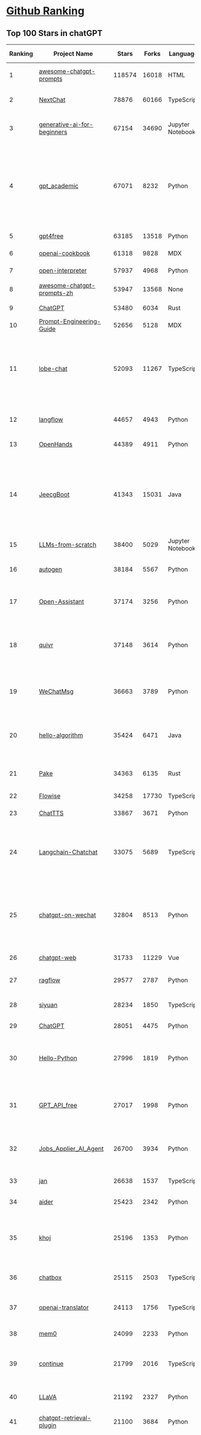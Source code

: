 [Github Ranking](../README.md)
==========

## Top 100 Stars in chatGPT

| Ranking | Project Name | Stars | Forks | Language | Open Issues | Description | Last Commit |
| ------- | ------------ | ----- | ----- | -------- | ----------- | ----------- | ----------- |
| 1 | [awesome-chatgpt-prompts](https://github.com/f/awesome-chatgpt-prompts) | 118574 | 16018 | HTML | 0 | This repo includes ChatGPT prompt curation to use ChatGPT and other LLM tools better. | 2025-01-14T08:29:16Z |
| 2 | [NextChat](https://github.com/ChatGPTNextWeb/NextChat) | 78876 | 60166 | TypeScript | 500 | ✨ Local and Fast AI Assistant. Support: Web \| iOS \| MacOS \| Android \|  Linux \| Windows | 2025-01-22T13:40:37Z |
| 3 | [generative-ai-for-beginners](https://github.com/microsoft/generative-ai-for-beginners) | 67154 | 34690 | Jupyter Notebook | 2 | 21 Lessons, Get Started Building with Generative AI  🔗 https://microsoft.github.io/generative-ai-for-beginners/ | 2025-01-15T13:51:04Z |
| 4 | [gpt_academic](https://github.com/binary-husky/gpt_academic) | 67071 | 8232 | Python | 400 | 为GPT/GLM等LLM大语言模型提供实用化交互接口，特别优化论文阅读/润色/写作体验，模块化设计，支持自定义快捷按钮&函数插件，支持Python和C++等项目剖析&自译解功能，PDF/LaTex论文翻译&总结功能，支持并行问询多种LLM模型，支持chatglm3等本地模型。接入通义千问, deepseekcoder, 讯飞星火, 文心一言, llama2, rwkv, claude2, moss等。 | 2025-01-21T17:50:40Z |
| 5 | [gpt4free](https://github.com/xtekky/gpt4free) | 63185 | 13518 | Python | 22 | The official gpt4free repository \| various collection of powerful language models | 2025-01-24T02:47:57Z |
| 6 | [openai-cookbook](https://github.com/openai/openai-cookbook) | 61318 | 9828 | MDX | 29 | Examples and guides for using the OpenAI API | 2025-01-23T22:51:49Z |
| 7 | [open-interpreter](https://github.com/OpenInterpreter/open-interpreter) | 57937 | 4968 | Python | 203 | A natural language interface for computers | 2025-01-18T22:17:28Z |
| 8 | [awesome-chatgpt-prompts-zh](https://github.com/PlexPt/awesome-chatgpt-prompts-zh) | 53947 | 13568 | None | 38 | ChatGPT 中文调教指南。各种场景使用指南。学习怎么让它听你的话。 | 2025-01-01T08:34:33Z |
| 9 | [ChatGPT](https://github.com/lencx/ChatGPT) | 53480 | 6034 | Rust | 762 | 🔮 ChatGPT Desktop Application (Mac, Windows and Linux) | 2024-08-29T17:58:11Z |
| 10 | [Prompt-Engineering-Guide](https://github.com/dair-ai/Prompt-Engineering-Guide) | 52656 | 5128 | MDX | 137 | 🐙 Guides, papers, lecture, notebooks and resources for prompt engineering | 2025-01-21T20:22:08Z |
| 11 | [lobe-chat](https://github.com/lobehub/lobe-chat) | 52093 | 11267 | TypeScript | 483 | 🤯 Lobe Chat - an open-source, modern-design AI chat framework. Supports Multi AI Providers( OpenAI / Claude 3 / Gemini / Ollama / Qwen /  DeepSeek), Knowledge Base (file upload / knowledge management / RAG ), Multi-Modals (Vision/TTS/Plugins/Artifacts). One-click FREE deployment of your private ChatGPT/ Claude application. | 2025-01-24T02:10:38Z |
| 12 | [langflow](https://github.com/langflow-ai/langflow) | 44657 | 4943 | Python | 215 | Langflow is a low-code app builder for RAG and multi-agent AI applications. It’s Python-based and agnostic to any model, API, or database. | 2025-01-24T02:32:08Z |
| 13 | [OpenHands](https://github.com/All-Hands-AI/OpenHands) | 44389 | 4911 | Python | 273 | 🙌 OpenHands: Code Less, Make More | 2025-01-24T02:36:21Z |
| 14 | [JeecgBoot](https://github.com/jeecgboot/JeecgBoot) | 41343 | 15031 | Java | 59 | 🔥「AI 低代码平台」前后端分离架构SpringBoot 2.x/3.x，SpringCloud，Ant Design&Vue3，Mybatis，Shiro，JWT。强大的代码生成器让前后端代码一键生成，无需写任何代码! 引领新的开发模式，引入AI模型能力 OnlineCoding->代码生成->手工MERGE，帮助Java项目解决70%重复工作，让开发更关注业务，既能快速提高效率，帮助公司节省成本，同时又不失灵活性。 | 2025-01-20T05:49:11Z |
| 15 | [LLMs-from-scratch](https://github.com/rasbt/LLMs-from-scratch) | 38400 | 5029 | Jupyter Notebook | 0 | Implement a ChatGPT-like LLM in PyTorch from scratch, step by step | 2025-01-23T15:38:58Z |
| 16 | [autogen](https://github.com/microsoft/autogen) | 38184 | 5567 | Python | 629 | A programming framework for agentic AI 🤖 PyPi: autogen-agentchat Discord: https://aka.ms/autogen-discord Office Hour: https://aka.ms/autogen-officehour | 2025-01-24T01:56:38Z |
| 17 | [Open-Assistant](https://github.com/LAION-AI/Open-Assistant) | 37174 | 3256 | Python | 225 | OpenAssistant is a chat-based assistant that understands tasks, can interact with third-party systems, and retrieve information dynamically to do so. | 2024-08-17T01:55:35Z |
| 18 | [quivr](https://github.com/QuivrHQ/quivr) | 37148 | 3614 | Python | 41 | Opiniated RAG for integrating GenAI in your apps 🧠   Focus on your product rather than the RAG. Easy integration in existing products with customisation!  Any LLM: GPT4, Groq, Llama. Any Vectorstore: PGVector, Faiss. Any Files. Anyway you want.  | 2025-01-20T11:14:49Z |
| 19 | [WeChatMsg](https://github.com/LC044/WeChatMsg) | 36663 | 3789 | Python | 63 | 提取微信聊天记录，将其导出成HTML、Word、Excel文档永久保存，对聊天记录进行分析生成年度聊天报告，用聊天数据训练专属于个人的AI聊天助手 | 2025-01-02T13:14:29Z |
| 20 | [hello-algorithm](https://github.com/geekxh/hello-algorithm) | 35424 | 6471 | Java | 12 | 🌍 针对小白的算法训练 \| 包括四部分：①.大厂面经 ②.力扣图解  ③.千本开源电子书 ④.百张技术思维导图（项目花了上百小时，希望可以点 star 支持，🌹感谢~）推荐免费ChatGPT使用网站 | 2023-06-13T04:13:17Z |
| 21 | [Pake](https://github.com/tw93/Pake) | 34363 | 6135 | Rust | 23 | 🤱🏻 Turn any webpage into a desktop app with Rust.  🤱🏻 利用 Rust 轻松构建轻量级多端桌面应用 | 2025-01-23T06:57:55Z |
| 22 | [Flowise](https://github.com/FlowiseAI/Flowise) | 34258 | 17730 | TypeScript | 430 | Drag & drop UI to build your customized LLM flow | 2025-01-23T14:08:02Z |
| 23 | [ChatTTS](https://github.com/2noise/ChatTTS) | 33867 | 3671 | Python | 60 | A generative speech model for daily dialogue. | 2025-01-19T12:30:47Z |
| 24 | [Langchain-Chatchat](https://github.com/chatchat-space/Langchain-Chatchat) | 33075 | 5689 | TypeScript | 190 | Langchain-Chatchat（原Langchain-ChatGLM）基于 Langchain 与 ChatGLM, Qwen 与 Llama 等语言模型的 RAG 与 Agent 应用 \| Langchain-Chatchat (formerly langchain-ChatGLM), local knowledge based LLM (like ChatGLM, Qwen and Llama) RAG and Agent app with langchain  | 2024-11-29T05:06:44Z |
| 25 | [chatgpt-on-wechat](https://github.com/zhayujie/chatgpt-on-wechat) | 32804 | 8513 | Python | 278 | 基于大模型搭建的聊天机器人，同时支持 微信公众号、企业微信应用、飞书、钉钉 等接入，可选择GPT3.5/GPT-4o/GPT-o1/ Claude/文心一言/讯飞星火/通义千问/ Gemini/GLM-4/Claude/Kimi/LinkAI，能处理文本、语音和图片，访问操作系统和互联网，支持基于自有知识库进行定制企业智能客服。 | 2025-01-17T09:26:49Z |
| 26 | [chatgpt-web](https://github.com/Chanzhaoyu/chatgpt-web) | 31733 | 11229 | Vue | 0 | 用 Express 和  Vue3 搭建的 ChatGPT 演示网页 | 2024-08-16T15:26:57Z |
| 27 | [ragflow](https://github.com/infiniflow/ragflow) | 29577 | 2787 | Python | 789 | RAGFlow is an open-source RAG (Retrieval-Augmented Generation) engine based on deep document understanding. | 2025-01-24T03:07:55Z |
| 28 | [siyuan](https://github.com/siyuan-note/siyuan) | 28234 | 1850 | TypeScript | 353 | A privacy-first, self-hosted, fully open source personal knowledge management software, written in typescript and golang. | 2025-01-17T16:13:04Z |
| 29 | [ChatGPT](https://github.com/acheong08/ChatGPT) | 28051 | 4475 | Python | 11 | Reverse engineered ChatGPT API | 2023-08-02T06:02:10Z |
| 30 | [Hello-Python](https://github.com/mouredev/Hello-Python) | 27996 | 1819 | Python | 16 | Curso para aprender el lenguaje de programación Python desde cero y para principiantes. 100 clases, 44 horas en vídeo, código, proyectos y grupo de chat. Fundamentos, frontend, backend, testing, IA... | 2024-12-20T06:43:34Z |
| 31 | [GPT_API_free](https://github.com/chatanywhere/GPT_API_free) | 27017 | 1998 | Python | 54 | Free ChatGPT API Key，免费ChatGPT API，支持GPT4 API（免费），ChatGPT国内可用免费转发API，直连无需代理。可以搭配ChatBox等软件/插件使用，极大降低接口使用成本。国内即可无限制畅快聊天。 | 2024-12-08T18:24:40Z |
| 32 | [Jobs_Applier_AI_Agent](https://github.com/feder-cr/Jobs_Applier_AI_Agent) | 26700 | 3934 | Python | 44 | Jobs_Applier_AI_Agent aims to easy job hunt process by automating the job application process. Utilizing artificial intelligence, it enables users to apply for multiple jobs in a tailored way. | 2025-01-22T22:43:29Z |
| 33 | [jan](https://github.com/janhq/jan) | 26638 | 1537 | TypeScript | 129 | Jan is an open source alternative to ChatGPT that runs 100% offline on your computer | 2025-01-24T02:31:26Z |
| 34 | [aider](https://github.com/Aider-AI/aider) | 25423 | 2342 | Python | 368 | aider is AI pair programming in your terminal | 2025-01-23T19:36:49Z |
| 35 | [khoj](https://github.com/khoj-ai/khoj) | 25196 | 1353 | Python | 57 | Your AI second brain. Self-hostable. Get answers from the web or your docs. Build custom agents, schedule automations, do deep research. Turn any online or local LLM into your personal, autonomous AI (gpt, claude, gemini, llama, qwen, mistral). Get started - free. | 2025-01-23T05:42:33Z |
| 36 | [chatbox](https://github.com/Bin-Huang/chatbox) | 25115 | 2503 | TypeScript | 367 | User-friendly Desktop Client App for AI Models/LLMs (GPT, Claude, Gemini, Ollama...) | 2025-01-24T02:07:45Z |
| 37 | [openai-translator](https://github.com/openai-translator/openai-translator) | 24113 | 1756 | TypeScript | 464 | 基于 ChatGPT API 的划词翻译浏览器插件和跨平台桌面端应用    -    Browser extension and cross-platform desktop application for translation based on ChatGPT API. | 2024-11-16T20:34:00Z |
| 38 | [mem0](https://github.com/mem0ai/mem0) | 24099 | 2233 | Python | 197 | The Memory layer for your AI apps | 2025-01-23T18:02:36Z |
| 39 | [continue](https://github.com/continuedev/continue) | 21799 | 2016 | TypeScript | 969 | ⏩ Continue is the leading open-source AI code assistant. You can connect any models and any context to build custom autocomplete and chat experiences inside VS Code and JetBrains | 2025-01-24T00:06:35Z |
| 40 | [LLaVA](https://github.com/haotian-liu/LLaVA) | 21192 | 2327 | Python | 1032 | [NeurIPS'23 Oral] Visual Instruction Tuning (LLaVA) built towards GPT-4V level capabilities and beyond. | 2024-08-12T09:52:38Z |
| 41 | [chatgpt-retrieval-plugin](https://github.com/openai/chatgpt-retrieval-plugin) | 21100 | 3684 | Python | 167 | The ChatGPT Retrieval Plugin lets you easily find personal or work documents by asking questions in natural language. | 2024-07-04T22:00:16Z |
| 42 | [one-api](https://github.com/songquanpeng/one-api) | 20992 | 4571 | JavaScript | 739 | OpenAI 接口管理 & 分发系统，支持 Azure、Anthropic Claude、Google PaLM 2 & Gemini、智谱 ChatGLM、百度文心一言、讯飞星火认知、阿里通义千问、360 智脑以及腾讯混元，可用于二次分发管理 key，仅单可执行文件，已打包好 Docker 镜像，一键部署，开箱即用. OpenAI key management & redistribution system, using a single API for all LLMs, and features an English UI. | 2024-12-27T14:01:55Z |
| 43 | [MoneyPrinterTurbo](https://github.com/harry0703/MoneyPrinterTurbo) | 20896 | 3161 | Python | 99 | 利用AI大模型，一键生成高清短视频 Generate short videos with one click using AI LLM. | 2025-01-23T04:13:04Z |
| 44 | [LibreChat](https://github.com/danny-avila/LibreChat) | 20724 | 3499 | TypeScript | 142 | Enhanced ChatGPT Clone: Features Agents, Anthropic, AWS, OpenAI, Assistants API, Azure, Groq, o1, GPT-4o, Mistral, OpenRouter, Vertex AI, Gemini, Artifacts, AI model switching, message search, Code Interpreter, langchain, DALL-E-3, OpenAPI Actions, Functions, Secure Multi-User Auth, Presets, open-source for self-hosting. Active project. | 2025-01-23T23:19:05Z |
| 45 | [architecture.of.internet-product](https://github.com/davideuler/architecture.of.internet-product) | 20173 | 4675 | HTML | 3 | 互联网公司技术架构，微信/淘宝/微博/腾讯/阿里/美团点评/百度/OpenAI/Google/Facebook/Amazon/eBay的架构，欢迎PR补充 | 2024-02-17T12:02:24Z |
| 46 | [SmsForwarder](https://github.com/pppscn/SmsForwarder) | 19417 | 2578 | Kotlin | 8 | 短信转发器——监控Android手机短信、来电、APP通知，并根据指定规则转发到其他手机：钉钉群自定义机器人、钉钉企业内机器人、企业微信群机器人、飞书机器人、企业微信应用消息、邮箱、bark、webhook、Telegram机器人、Server酱、PushPlus、手机短信等。包括主动控制服务端与客户端，让你轻松远程发短信、查短信、查通话、查话簿、查电量等。（V3.0 新增）PS.这个APK主要是学习与自用，如有BUG请提ISSUE，同时欢迎大家提PR指正 | 2024-12-17T05:26:40Z |
| 47 | [awesome-free-chatgpt](https://github.com/LiLittleCat/awesome-free-chatgpt) | 19304 | 1334 | Python | 32 | 🆓免费的 ChatGPT 镜像网站列表，持续更新。List of free ChatGPT mirror sites, continuously updated.  | 2025-01-14T14:01:30Z |
| 48 | [best-of-ml-python](https://github.com/ml-tooling/best-of-ml-python) | 18911 | 2607 | None | 23 | 🏆 A ranked list of awesome machine learning Python libraries. Updated weekly. | 2025-01-23T15:24:22Z |
| 49 | [haystack](https://github.com/deepset-ai/haystack) | 18758 | 2012 | Python | 111 | AI orchestration framework to build customizable, production-ready LLM applications. Connect components (models, vector DBs, file converters) to pipelines or agents that can interact with your data. With advanced retrieval methods, it's best suited for building RAG, question answering, semantic search or conversational agent chatbots. | 2025-01-23T14:59:22Z |
| 50 | [ChatPaper](https://github.com/kaixindelele/ChatPaper) | 18676 | 1945 | Python | 68 | Use ChatGPT to summarize the arXiv papers. 全流程加速科研，利用chatgpt进行论文全文总结+专业翻译+润色+审稿+审稿回复 | 2024-04-04T02:45:02Z |
| 51 | [Chat2DB](https://github.com/CodePhiliaX/Chat2DB) | 18329 | 2044 | Java | 376 | 🔥🔥🔥AI-driven database tool and SQL client, The hottest GUI client, supporting MySQL, Oracle, PostgreSQL, DB2, SQL Server, DB2, SQLite, H2, ClickHouse, and more. | 2025-01-14T12:17:33Z |
| 52 | [carrot](https://github.com/xx025/carrot) | 17114 | 1457 | None | 2 | Free ChatGPT Site List 这儿为你准备了众多免费好用的ChatGPT镜像站点 | 2025-01-13T14:41:47Z |
| 53 | [vpncn.github.io](https://github.com/vpncn/vpncn.github.io) | 16565 | 1499 | HTML | 0 | 2024中国翻墙软件VPN推荐以及科学上网避坑，稳定好用。对比SSR机场、蓝灯、V2ray、老王VPN、VPS搭建梯子等科学上网与翻墙软件，中国最新科学上网翻墙梯子VPN下载推荐，访问Chatgpt。 | 2024-12-10T15:30:29Z |
| 54 | [ChatALL](https://github.com/ai-shifu/ChatALL) | 15462 | 1659 | JavaScript | 222 |  Concurrently chat with ChatGPT, Bing Chat, Bard, Alpaca, Vicuna, Claude, ChatGLM, MOSS, 讯飞星火, 文心一言 and more, discover the best answers | 2025-01-17T21:27:09Z |
| 55 | [ChuanhuChatGPT](https://github.com/GaiZhenbiao/ChuanhuChatGPT) | 15351 | 2292 | Python | 125 | GUI for ChatGPT API and many LLMs. Supports agents, file-based QA, GPT finetuning and query with web search. All with a neat UI. | 2024-12-12T15:01:12Z |
| 56 | [DocsGPT](https://github.com/arc53/DocsGPT) | 15257 | 1628 | Python | 36 | Chatbot for documentation, that allows you to chat with your data. Privately deployable, provides AI knowledge sharing and integrates knowledge into your AI workflow | 2025-01-23T20:59:25Z |
| 57 | [KeepChatGPT](https://github.com/xcanwin/KeepChatGPT) | 14762 | 733 | JavaScript | 89 | 这是一款提高ChatGPT的数据安全能力和效率的插件。并且免费共享大量创新功能，如：自动刷新、保持活跃、数据安全、取消审计、克隆对话、言无不尽、净化页面、展示大屏、拦截跟踪、日新月异、明察秋毫等。让我们的AI体验无比安全、顺畅、丝滑、高效、简洁。 | 2024-10-13T19:16:39Z |
| 58 | [FinGPT](https://github.com/AI4Finance-Foundation/FinGPT) | 14720 | 2041 | Jupyter Notebook | 70 | FinGPT: Open-Source Financial Large Language Models!  Revolutionize 🔥    We release the trained model on HuggingFace. | 2024-12-26T03:22:34Z |
| 59 | [web-llm](https://github.com/mlc-ai/web-llm) | 14347 | 927 | TypeScript | 82 | High-performance In-browser LLM Inference Engine  | 2025-01-21T08:18:46Z |
| 60 | [open-im-server](https://github.com/openimsdk/open-im-server) | 14303 | 2525 | Go | 77 | IM Chat ChatGPT | 2025-01-23T07:59:30Z |
| 61 | [leedl-tutorial](https://github.com/datawhalechina/leedl-tutorial) | 14298 | 2951 | Jupyter Notebook | 7 | 《李宏毅深度学习教程》（李宏毅老师推荐👍，苹果书🍎），PDF下载地址：https://github.com/datawhalechina/leedl-tutorial/releases | 2024-12-24T16:23:08Z |
| 62 | [chatgpt-mirai-qq-bot](https://github.com/lss233/chatgpt-mirai-qq-bot) | 13656 | 1583 | Python | 352 | 🚀 一键部署！真正的 AI 聊天机器人！支持ChatGPT、文心一言、讯飞星火、Bing、Bard、ChatGLM、POE，多账号，人设调教，虚拟女仆、图片渲染、语音发送 \| 支持 QQ、Telegram、Discord、微信 等平台 | 2025-01-05T19:09:54Z |
| 63 | [novel](https://github.com/steven-tey/novel) | 13644 | 1123 | TypeScript | 95 | Notion-style WYSIWYG editor with AI-powered autocompletion. | 2025-01-18T14:26:33Z |
| 64 | [wechat-chatgpt](https://github.com/fuergaosi233/wechat-chatgpt) | 13322 | 3912 | TypeScript | 0 | Use ChatGPT On Wechat via wechaty | 2024-05-20T09:44:41Z |
| 65 | [chatgpt-google-extension](https://github.com/wong2/chatgpt-google-extension) | 13252 | 1484 | TypeScript | 96 | This project is deprecated. Check my new project ChatHub: | 2024-08-14T17:49:27Z |
| 66 | [botpress](https://github.com/botpress/botpress) | 13107 | 1844 | TypeScript | 8 | The open-source hub to build & deploy GPT/LLM Agents ⚡️ | 2025-01-24T03:11:14Z |
| 67 | [RWKV-LM](https://github.com/BlinkDL/RWKV-LM) | 13033 | 884 | Python | 92 | RWKV (pronounced RwaKuv) is an RNN with great LLM performance, which can also be directly trained like a GPT transformer (parallelizable). We are at RWKV-7 "Goose". So it's combining the best of RNN and transformer - great performance, linear time, constant space (no kv-cache), fast training, infinite ctx_len, and free sentence embedding. | 2025-01-21T08:06:32Z |
| 68 | [MOSS](https://github.com/OpenMOSS/MOSS) | 12021 | 1147 | Python | 234 | An open-source tool-augmented conversational language model from Fudan University | 2024-07-13T14:52:59Z |
| 69 | [gorilla](https://github.com/ShishirPatil/gorilla) | 11708 | 1036 | Python | 103 | Gorilla: Training and Evaluating LLMs for Function Calls (Tool Calls) | 2025-01-21T00:04:51Z |
| 70 | [h2ogpt](https://github.com/h2oai/h2ogpt) | 11602 | 1272 | Python | 280 | Private chat with local GPT with document, images, video, etc. 100% private, Apache 2.0. Supports oLLaMa, Mixtral, llama.cpp, and more. Demo: https://gpt.h2o.ai/ https://gpt-docs.h2o.ai/ | 2025-01-16T08:37:25Z |
| 71 | [onyx](https://github.com/onyx-dot-app/onyx) | 11473 | 1452 | Python | 265 | Gen-AI Chat for Teams - Think ChatGPT if it had access to your team's unique knowledge. | 2025-01-24T03:06:28Z |
| 72 | [MoneyPrinter](https://github.com/FujiwaraChoki/MoneyPrinter) | 11240 | 1457 | Python | 3 | Automate Creation of YouTube Shorts using MoviePy. | 2024-09-17T15:39:17Z |
| 73 | [awesome-chatgpt-zh](https://github.com/EmbraceAGI/awesome-chatgpt-zh) | 10980 | 907 | Python | 0 | ChatGPT 中文指南🔥，ChatGPT 中文调教指南，指令指南，应用开发指南，精选资源清单，更好的使用 chatGPT 让你的生产力 up up up! 🚀 | 2024-11-05T10:24:21Z |
| 74 | [llama-gpt](https://github.com/getumbrel/llama-gpt) | 10913 | 710 | TypeScript | 84 | A self-hosted, offline, ChatGPT-like chatbot. Powered by Llama 2. 100% private, with no data leaving your device. New: Code Llama support! | 2024-04-23T18:56:06Z |
| 75 | [ai-chatbot](https://github.com/vercel/ai-chatbot) | 10903 | 2889 | TypeScript | 137 | A full-featured, hackable Next.js AI chatbot built by Vercel | 2025-01-23T11:50:27Z |
| 76 | [LLMSurvey](https://github.com/RUCAIBox/LLMSurvey) | 10857 | 845 | Python | 21 | The official GitHub page for the survey paper "A Survey of Large Language Models". | 2024-08-20T04:48:58Z |
| 77 | [chatGPTBox](https://github.com/josStorer/chatGPTBox) | 10282 | 780 | JavaScript | 317 | Integrating ChatGPT into your browser deeply, everything you need is here | 2024-12-14T04:01:58Z |
| 78 | [shell_gpt](https://github.com/TheR1D/shell_gpt) | 10159 | 796 | Python | 84 | A command-line productivity tool powered by AI large language models like GPT-4, will help you accomplish your tasks faster and more efficiently. | 2024-08-29T21:58:12Z |
| 79 | [CosyVoice](https://github.com/FunAudioLLM/CosyVoice) | 9936 | 959 | Python | 493 | Multi-lingual large voice generation model, providing inference, training and deployment full-stack ability. | 2025-01-24T03:10:02Z |
| 80 | [promptflow](https://github.com/microsoft/promptflow) | 9811 | 914 | Python | 98 | Build high-quality LLM apps - from prototyping, testing to production deployment and monitoring. | 2025-01-23T23:58:16Z |
| 81 | [go-openai](https://github.com/sashabaranov/go-openai) | 9483 | 1452 | Go | 125 | OpenAI ChatGPT, GPT-3, GPT-4, DALL·E, Whisper API wrapper for Go | 2024-12-27T10:27:38Z |
| 82 | [ChatRWKV](https://github.com/BlinkDL/ChatRWKV) | 9451 | 704 | Python | 31 | ChatRWKV is like ChatGPT but powered by RWKV (100% RNN) language model, and open source. | 2024-12-07T05:00:54Z |
| 83 | [void](https://github.com/voideditor/void) | 9403 | 512 | TypeScript | 20 | None | 2025-01-23T23:51:39Z |
| 84 | [BingGPT](https://github.com/dice2o/BingGPT) | 9223 | 710 | JavaScript | 233 | Desktop application of new Bing's AI-powered chat (Windows, macOS and Linux) | 2024-02-08T15:06:01Z |
| 85 | [open-saas](https://github.com/wasp-lang/open-saas) | 9208 | 895 | TypeScript | 62 | A free, open-source SaaS app starter for React & Node.js with superpowers. Full-featured. Community-driven. | 2025-01-23T14:58:28Z |
| 86 | [Bob](https://github.com/ripperhe/Bob) | 9078 | 513 | None | 111 | Bob 是一款 macOS 平台的翻译和 OCR 软件。 | 2025-01-16T13:23:58Z |
| 87 | [hamulete](https://github.com/hoochanlon/hamulete) | 8982 | 1874 | Python | 0 | 🏔️国立台湾大学、新加坡国立大学、早稻田大学、东京大学，中央研究院（台湾）以及中国重点高校及科研机构，社科、经济、数学、博弈论、哲学、系统工程类学术论文等知识库。 | 2024-10-17T02:51:56Z |
| 88 | [mi-gpt](https://github.com/idootop/mi-gpt) | 8842 | 987 | TypeScript | 10 | 🏠 将小爱音箱接入 ChatGPT 和豆包，改造成你的专属语音助手。 | 2024-12-28T08:28:03Z |
| 89 | [go-proxy-bingai](https://github.com/adams549659584/go-proxy-bingai) | 8817 | 13264 | HTML | 218 | 用 Vue3 和 Go 搭建的微软 New Bing 演示站点，拥有一致的 UI 体验，支持 ChatGPT 提示词，国内可用。 | 2024-03-20T07:24:11Z |
| 90 | [chatgpt_system_prompt](https://github.com/LouisShark/chatgpt_system_prompt) | 8484 | 1230 | HTML | 0 | A collection of GPT system prompts and various prompt injection/leaking knowledge. | 2025-01-21T03:48:21Z |
| 91 | [LMFlow](https://github.com/OptimalScale/LMFlow) | 8333 | 831 | Python | 68 | An Extensible Toolkit for Finetuning and Inference of Large Foundation Models. Large Models for All. | 2025-01-08T01:19:50Z |
| 92 | [BetterChatGPT](https://github.com/ztjhz/BetterChatGPT) | 8260 | 2779 | TypeScript | 210 | An amazing UI for OpenAI's ChatGPT (Website + Windows + MacOS + Linux) | 2024-08-14T10:26:46Z |
| 93 | [chainlit](https://github.com/Chainlit/chainlit) | 8239 | 1071 | Python | 223 | Build Conversational AI in minutes ⚡️ | 2025-01-23T22:21:18Z |
| 94 | [awesome-chatgpt](https://github.com/humanloop/awesome-chatgpt) | 8219 | 523 | None | 23 | Curated list of awesome tools, demos, docs for ChatGPT and GPT-3 | 2024-05-13T01:11:31Z |
| 95 | [EdgeGPT](https://github.com/acheong08/EdgeGPT) | 8035 | 903 | Python | 37 | Reverse engineered API of Microsoft's Bing Chat AI | 2023-08-03T13:37:26Z |
| 96 | [chatgpt-demo](https://github.com/anse-app/chatgpt-demo) | 8014 | 3789 | TypeScript | 44 | Minimal web UI for ChatGPT.  | 2023-12-27T01:44:01Z |
| 97 | [supermemory](https://github.com/supermemoryai/supermemory) | 8001 | 774 | TypeScript | 10 | Build your own second brain with supermemory. It's a ChatGPT for your bookmarks. Import tweets or save websites and content using the chrome extension. | 2025-01-24T02:05:40Z |
| 98 | [CopilotForXcode](https://github.com/intitni/CopilotForXcode) | 7947 | 395 | Swift | 33 | The first GitHub Copilot, Codeium and ChatGPT Xcode Source Editor Extension | 2025-01-23T08:04:25Z |
| 99 | [chat-ui](https://github.com/huggingface/chat-ui) | 7934 | 1172 | TypeScript | 279 | Open source codebase powering the HuggingChat app | 2025-01-23T07:51:08Z |
| 100 | [LangGPT](https://github.com/langgptai/LangGPT) | 7784 | 637 | Jupyter Notebook | 1 | LangGPT: Empowering everyone to become a prompt expert!🚀  Structured Prompt，Language of GPT, 结构化提示词，结构化Prompt | 2024-12-13T10:22:49Z |

